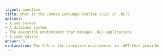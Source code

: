 ```yaml
---
layout: question
title: What is the Common Language Runtime (CLR) in .NET?
options:
- A web server
- A database system
- The execution environment that manages .NET applications
- A code editor
answer: 3
explanation: The CLR is the execution environment in .NET that provides services like memory management, garbage collection, exception handling, type safety, and security. It manages the execution of .NET applications.
---
```

